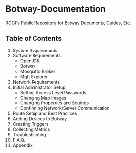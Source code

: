 # Botway-Documentation
 RGGI's Public Repository for Botway Documents, Guides, Etc.

## Table of Contents
 1. System Requirements
 2. Software Requirements
	- OpenJDK
	- Botway
	- Mosquitto Broker
	- Mqtt Explorer
 3. Network Requirements
 4. Initial Administrator Setup
	- Setting Access Level Passwords
	- Changing Map Images
	- Changing Properties and Settings
	- Confirming Network/Server Communication
 5. Route Setup and Best Practices
 6. Adding Devices to Botway
 7. Creating Triggers
 8. Collecting Metrics
 9. Troubleshooting
 10. F.A.Q.
 11. Appendix
 
